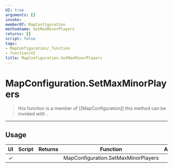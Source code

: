 ```yaml
---
UI: true
arguments: []
invoke: .
memberOf: MapConfiguration
methodname: SetMaxMinorPlayers
returns: []
script: false
tags:
- MapConfiguration/_function
- function/UI
title: MapConfiguration.SetMaxMinorPlayers
---
```

# MapConfiguration.SetMaxMinorPlayers
> this function is a member of [[MapConfiguration]]
> this method can be invoked with `.`
-----
## Usage
|  UI | Script | Returns | Function | Arguments |
|:---:|:------:|-------:|:--------:|:---------|
|✓| ||MapConfiguration.SetMaxMinorPlayers||
